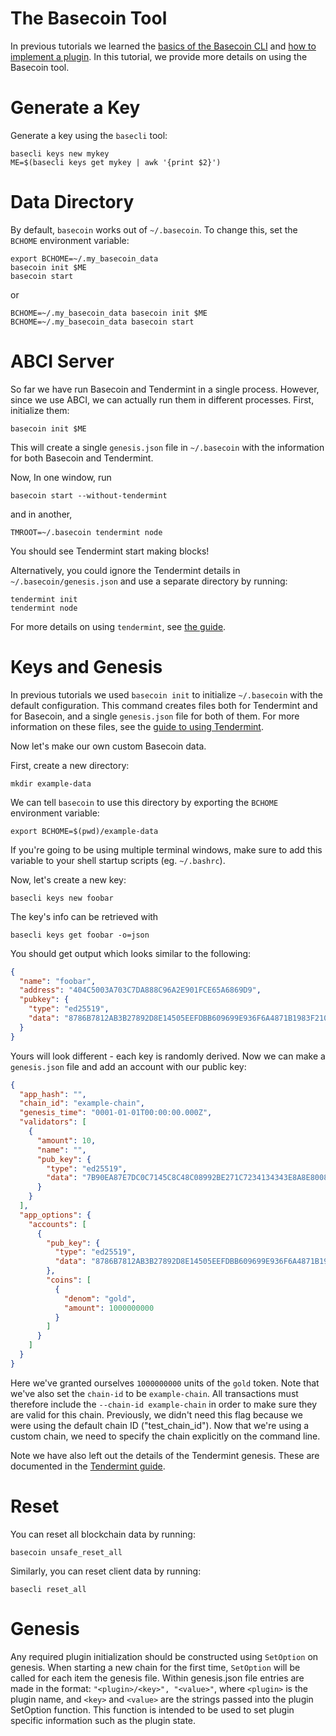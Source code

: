 <!--- shelldown script template, see github.com/rigelrozanski/shelldown
#!/bin/bash

testTutorial_BasecoinTool() {

    rm -rf ~/.basecoin
    rm -rf ~/.basecli
    rm -rf example-data
    KEYPASS=qwertyuiop

    (echo $KEYPASS; echo $KEYPASS) | #shelldown[0][0] >/dev/null ; assertTrue "Expected true for line $LINENO" $? 
    #shelldown[0][1] >/dev/null ; assertTrue "Expected true for line $LINENO" $?
    #shelldown[1][0] ; assertTrue "Expected true for line $LINENO" $? 
    #shelldown[1][1] ; assertTrue "Expected true for line $LINENO" $? 
    
    #shelldown[1][2] >>/dev/null 2>&1 &
    sleep 5 ; PID_SERVER=$! ; disown ; assertTrue "Expected true for line $LINENO" $?
    kill -9 $PID_SERVER >/dev/null 2>&1 ; sleep 1
    
    #shelldown[2][0] ; assertTrue "Expected true for line $LINENO" $? 
    #shelldown[2][1] >>/dev/null 2>&1 &
    sleep 5 ; PID_SERVER=$! ; disown ; assertTrue "Expected true for line $LINENO" $?
    kill -9 $PID_SERVER >/dev/null 2>&1 ; sleep 1
    
    #shelldown[3][-1] >/dev/null ; assertTrue "Expected true for line $LINENO" $? 
    
    #shelldown[4][-1] >>/dev/null 2>&1 &
    sleep 5 ; PID_SERVER=$! ; disown ; assertTrue "Expected true for line $LINENO" $?
    #shelldown[5][-1] >>/dev/null 2>&1 &
    sleep 5 ; PID_SERVER2=$! ; disown ; assertTrue "Expected true for line $LINENO" $?
    kill -9 $PID_SERVER $PID_SERVER2 >/dev/null 2>&1 ; sleep 1
    
    #shelldown[4][-1] >>/dev/null 2>&1 &
    sleep 5 ; PID_SERVER=$! ; disown ; assertTrue "Expected true for line $LINENO" $?
    #shelldown[6][0] ; assertTrue "Expected true for line $LINENO" $? 
    #shelldown[6][1] >>/dev/null 2>&1 &
    sleep 5 ; PID_SERVER2=$! ; disown ; assertTrue "Expected true for line $LINENO" $?
    kill -9 $PID_SERVER $PID_SERVER2 >/dev/null 2>&1 ; sleep 1
    
    #shelldown[7][-1] >/dev/null ; assertTrue "Expected true for line $LINENO" $? 
    #shelldown[8][-1] >/dev/null ; assertTrue "Expected true for line $LINENO" $?
    (echo $KEYPASS; echo $KEYPASS) | #shelldown[9][-1] >/dev/null ; assertTrue "Expected true for line $LINENO" $? 
    #shelldown[10][-1] >/dev/null ; assertTrue "Expected true for line $LINENO" $? 
    #shelldown[11][-1] >/dev/null ; assertTrue "Expected true for line $LINENO" $? 
   
    #cleanup 
    rm -rf example-data
}

# load and run these tests with shunit2!
DIR="$( cd "$( dirname "${BASH_SOURCE[0]}" )" && pwd )" #get this files directory
. $DIR/shunit2
-->

# The Basecoin Tool

In previous tutorials we learned the [basics of the Basecoin
CLI](/docs/guide/basecoin-basics.md) and [how to implement a
plugin](/docs/guide/basecoin-plugins.md).  In this tutorial, we provide more
details on using the Basecoin tool.

# Generate a Key

Generate a key using the `basecli` tool:

```shelldown[0]
basecli keys new mykey
ME=$(basecli keys get mykey | awk '{print $2}')
```

# Data Directory

By default, `basecoin` works out of `~/.basecoin`. To change this, set the
`BCHOME` environment variable:

```shelldown[1]
export BCHOME=~/.my_basecoin_data
basecoin init $ME
basecoin start
```

or

```shelldown[2]
BCHOME=~/.my_basecoin_data basecoin init $ME
BCHOME=~/.my_basecoin_data basecoin start
```

# ABCI Server

So far we have run Basecoin and Tendermint in a single process.  However, since
we use ABCI, we can actually run them in different processes.  First,
initialize them:

```shelldown[3]
basecoin init $ME
```

This will create a single `genesis.json` file in `~/.basecoin` with the
information for both Basecoin and Tendermint.

Now, In one window, run

```shelldown[4]
basecoin start --without-tendermint
```

and in another,

```shelldown[5]
TMROOT=~/.basecoin tendermint node
```

You should see Tendermint start making blocks!

Alternatively, you could ignore the Tendermint details in
`~/.basecoin/genesis.json` and use a separate directory by running:

```shelldown[6]
tendermint init
tendermint node
```

For more details on using `tendermint`, see [the guide](https://tendermint.com/docs/guides/using-tendermint).

# Keys and Genesis

In previous tutorials we used `basecoin init` to initialize `~/.basecoin` with
the default configuration.  This command creates files both for Tendermint and
for Basecoin, and a single `genesis.json` file for both of them.  For more
information on these files, see the [guide to using
Tendermint](https://tendermint.com/docs/guides/using-tendermint).

Now let's make our own custom Basecoin data.

First, create a new directory:

```shelldown[7]
mkdir example-data
```

We can tell `basecoin` to use this directory by exporting the `BCHOME`
environment variable:

```shelldown[8]
export BCHOME=$(pwd)/example-data
```

If you're going to be using multiple terminal windows, make sure to add this
variable to your shell startup scripts (eg. `~/.bashrc`).

Now, let's create a new key:

```shelldown[9]
basecli keys new foobar
```

The key's info can be retrieved with

```shelldown[10]
basecli keys get foobar -o=json
```

You should get output which looks similar to the following:

```json
{
  "name": "foobar",
  "address": "404C5003A703C7DA888C96A2E901FCE65A6869D9",
  "pubkey": {
    "type": "ed25519",
    "data": "8786B7812AB3B27892D8E14505EEFDBB609699E936F6A4871B1983F210736EEA"
  }
}
```

Yours will look different - each key is randomly derived. Now we can make a
`genesis.json` file and add an account with our public key:

```json
{
  "app_hash": "",
  "chain_id": "example-chain",
  "genesis_time": "0001-01-01T00:00:00.000Z",
  "validators": [
    {
      "amount": 10,
      "name": "",
      "pub_key": {
        "type": "ed25519",
        "data": "7B90EA87E7DC0C7145C8C48C08992BE271C7234134343E8A8E8008E617DE7B30"
      }
    }
  ],
  "app_options": {
    "accounts": [
      {
        "pub_key": {
          "type": "ed25519",
          "data": "8786B7812AB3B27892D8E14505EEFDBB609699E936F6A4871B1983F210736EEA"
        },
        "coins": [
          {
            "denom": "gold",
            "amount": 1000000000
          }
        ]
      }
    ]
  }
}
```

Here we've granted ourselves `1000000000` units of the `gold` token.  Note that
we've also set the `chain-id` to be `example-chain`.  All transactions must
therefore include the `--chain-id example-chain` in order to make sure they are
valid for this chain.  Previously, we didn't need this flag because we were
using the default chain ID ("test_chain_id").  Now that we're using a custom
chain, we need to specify the chain explicitly on the command line.

Note we have also left out the details of the Tendermint genesis. These are
documented in the [Tendermint
guide](https://tendermint.com/docs/guides/using-tendermint).


# Reset

You can reset all blockchain data by running:

```shelldown[11]
basecoin unsafe_reset_all
```

Similarly, you can reset client data by running:
 
```shelldown[12]
basecli reset_all
```

# Genesis

Any required plugin initialization should be constructed using `SetOption` on
genesis.  When starting a new chain for the first time, `SetOption` will be
called for each item the genesis file.  Within genesis.json file entries are
made in the format: `"<plugin>/<key>", "<value>"`, where `<plugin>` is the
plugin name, and `<key>` and `<value>` are the strings passed into the plugin
SetOption function.  This function is intended to be used to set plugin
specific information such as the plugin state.

